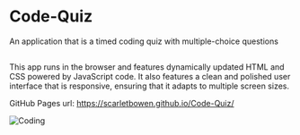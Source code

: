 # Code-Quiz
An application that is a timed coding quiz with multiple-choice questions

##
This app runs in the browser and features dynamically updated HTML and CSS powered by JavaScript code. It also features a clean and polished user interface that is responsive, ensuring that it adapts to multiple screen sizes.

GitHub Pages url: https://scarletbowen.github.io/Code-Quiz/

![Coding](https://user-images.githubusercontent.com/109751916/215018635-391d08c6-66e0-42f2-9dce-32c06627ab51.png)
